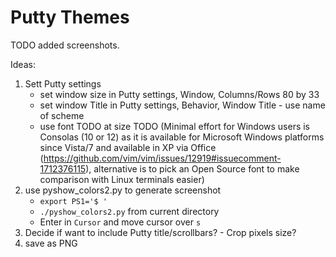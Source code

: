 # Putty Themes

TODO added screenshots.

Ideas:

  1. Sett Putty settings
      * set window size in Putty settings, Window, Columns/Rows 80 by 33
      * set window Title in Putty settings, Behavior, Window Title - use name of scheme
      * use font TODO at size TODO (Minimal effort for Windows users is Consolas (10 or 12) as it is available for Microsoft Windows platforms since Vista/7 and available in XP via Office (https://github.com/vim/vim/issues/12919#issuecomment-1712376115), alternative is to pick an Open Source font to make comparison with Linux terminals easier)
  2. use pyshow_colors2.py to generate screenshot
      * `export PS1='$ '`
      * `./pyshow_colors2.py` from current directory
      * Enter in `Cursor` and move cursor over `s`
  3. Decide if want to include Putty title/scrollbars? - Crop pixels size?
  4. save as PNG

